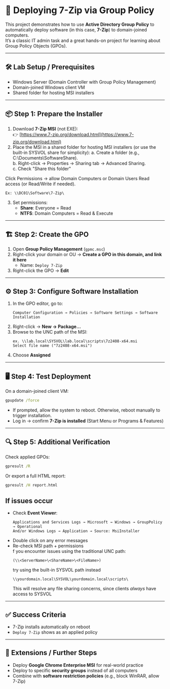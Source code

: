 # 🚀 Deploying 7-Zip via Group Policy

This project demonstrates how to use **Active Directory Group Policy** to automatically deploy software (in this case, **7-Zip**) to domain-joined computers.  
It’s a classic IT admin task and a great hands-on project for learning about Group Policy Objects (GPOs).

---

## 🛠️ Lab Setup / Prerequisites
- Windows Server (Domain Controller with Group Policy Management)
- Domain-joined Windows client VM
- Shared folder for hosting MSI installers

---

## 📦 Step 1: Prepare the Installer
1. Download **7-Zip MSI** (not EXE):  
   👉 [https://www.7-zip.org/download.html](https://www.7-zip.org/download.html)
2. Place the MSI in a shared folder for hosting MSI installers (or use the built-in SYSVOL share for simplicity):
   a. Create a folder (e.g., C:\Documents\SoftwareShare).  
   b. Right-click → Properties → Sharing tab → Advanced Sharing.  
   c. Check "Share this folder"

Click Permissions → allow Domain Computers or Domain Users Read access (or Read/Write if needed).
   
   ```
   Ex: \\DC01\Software\7-Zip\
   ```
3. Set permissions:  
   - **Share**: Everyone = Read  
   - **NTFS**: Domain Computers = Read & Execute  

---

## 🏗️ Step 2: Create the GPO
1. Open **Group Policy Management** (`gpmc.msc`)  
2. Right-click your domain or OU → **Create a GPO in this domain, and link it here**  
   - Name: `Deploy 7-Zip`
3. Right-click the GPO → **Edit**

---

## ⚙️ Step 3: Configure Software Installation
1. In the GPO editor, go to:  
   ```
   Computer Configuration → Policies → Software Settings → Software Installation
   ```
2. Right-click → **New → Package…**  
3. Browse to the UNC path of the MSI:  
   ```
   ex. \\lab.local\SYSVOL\lab.local\scripts\7z2408-x64.msi
   Select file name ("7z2408-x64.msi")
   ```
4. Choose **Assigned**  

---

## 🖥️ Step 4: Test Deployment
On a domain-joined client VM:
```cmd
gpupdate /force
```
- If prompted, allow the system to reboot. Otherwise, reboot manually to trigger installation.
- Log in → confirm **7-Zip is installed** (Start Menu or Programs & Features)

---

## 🔍 Step 5: Additional Verification
Check applied GPOs:
```cmd
gpresult /R
```
Or export a full HTML report:
```cmd
gpresult /H report.html
```

## If issues occur
- Check **Event Viewer**:  
  ```
  Applications and Services Logs → Microsoft → Windows → GroupPolicy → Operational
  And/or Windows Logs → Application → Source: MsiInstaller
  ```
- Double click on any error messages
- Re-check MSI path + permissions  
f you encounter issues using the traditional UNC path:
  ```
  (\\<ServerName>\<ShareName>\<FileName>)
  ```
  try using the built-in SYSVOL path instead
  ```
  \\yourdomain.local\SYSVOL\yourdomain.local\scripts\
  ```
  This will resolve any file sharing concerns, since clients _always_ have access to SYSVOL
---

## ✅ Success Criteria
- 7-Zip installs automatically on reboot  
- `Deploy 7-Zip` shows as an applied policy  

---

## 📌 Extensions / Further Steps
- Deploy **Google Chrome Enterprise MSI** for real-world practice  
- Deploy to specific **security groups** instead of all computers  
- Combine with **software restriction policies** (e.g., block WinRAR, allow 7-Zip) 
